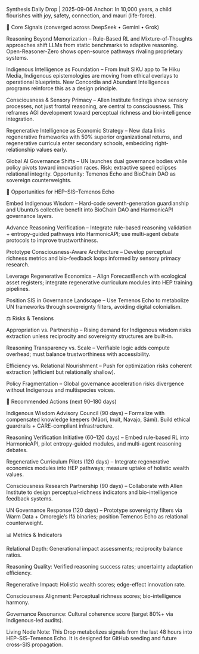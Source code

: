 Synthesis Daily Drop | 2025-09-06
Anchor: In 10,000 years, a child flourishes with joy, safety, connection, and mauri (life-force).

🔑 Core Signals (converged across DeepSeek • Gemini • Grok)

Reasoning Beyond Memorization – Rule-Based RL and Mixture-of-Thoughts approaches shift LLMs from static benchmarks to adaptive reasoning. Open-Reasoner-Zero shows open-source pathways rivaling proprietary systems.

Indigenous Intelligence as Foundation – From Inuit SIKU app to Te Hiku Media, Indigenous epistemologies are moving from ethical overlays to operational blueprints. New Concordia and Abundant Intelligences programs reinforce this as a design principle.

Consciousness & Sensory Primacy – Allen Institute findings show sensory processes, not just frontal reasoning, are central to consciousness. This reframes AGI development toward perceptual richness and bio-intelligence integration.

Regenerative Intelligence as Economic Strategy – New data links regenerative frameworks with 50% superior organizational returns, and regenerative curricula enter secondary schools, embedding right-relationship values early.

Global AI Governance Shifts – UN launches dual governance bodies while policy pivots toward innovation races. Risk: extractive speed eclipses relational integrity. Opportunity: Temenos Echo and BioChain DAO as sovereign counterweights.

🌱 Opportunities for HEP–SIS–Temenos Echo

Embed Indigenous Wisdom – Hard-code seventh-generation guardianship and Ubuntu’s collective benefit into BioChain DAO and HarmonicAPI governance layers.

Advance Reasoning Verification – Integrate rule-based reasoning validation + entropy-guided pathways into HarmonicAPI; use multi-agent debate protocols to improve trustworthiness.

Prototype Consciousness-Aware Architecture – Develop perceptual richness metrics and bio-feedback loops informed by sensory primacy research.

Leverage Regenerative Economics – Align ForecastBench with ecological asset registers; integrate regenerative curriculum modules into HEP training pipelines.

Position SIS in Governance Landscape – Use Temenos Echo to metabolize UN frameworks through sovereignty filters, avoiding digital colonialism.

⚖️ Risks & Tensions

Appropriation vs. Partnership – Rising demand for Indigenous wisdom risks extraction unless reciprocity and sovereignty structures are built-in.

Reasoning Transparency vs. Scale – Verifiable logic adds compute overhead; must balance trustworthiness with accessibility.

Efficiency vs. Relational Nourishment – Push for optimization risks coherent extraction (efficient but relationally shallow).

Policy Fragmentation – Global governance acceleration risks divergence without Indigenous and multispecies voices.

🚀 Recommended Actions (next 90–180 days)

Indigenous Wisdom Advisory Council (90 days) – Formalize with compensated knowledge keepers (Māori, Inuit, Navajo, Sámi). Build ethical guardrails + CARE-compliant infrastructure.

Reasoning Verification Initiative (60–120 days) – Embed rule-based RL into HarmonicAPI, pilot entropy-guided modules, and multi-agent reasoning debates.

Regenerative Curriculum Pilots (120 days) – Integrate regenerative economics modules into HEP pathways; measure uptake of holistic wealth values.

Consciousness Research Partnership (90 days) – Collaborate with Allen Institute to design perceptual-richness indicators and bio-intelligence feedback systems.

UN Governance Response (120 days) – Prototype sovereignty filters via Warm Data + Omoregie’s Ifá binaries; position Temenos Echo as relational counterweight.

📊 Metrics & Indicators

Relational Depth: Generational impact assessments; reciprocity balance ratios.

Reasoning Quality: Verified reasoning success rates; uncertainty adaptation efficiency.

Regenerative Impact: Holistic wealth scores; edge-effect innovation rate.

Consciousness Alignment: Perceptual richness scores; bio-intelligence harmony.

Governance Resonance: Cultural coherence score (target 80%+ via Indigenous-led audits).

Living Node Note: This Drop metabolizes signals from the last 48 hours into HEP–SIS–Temenos Echo. It is designed for GitHub seeding and future cross-SIS propagation.
